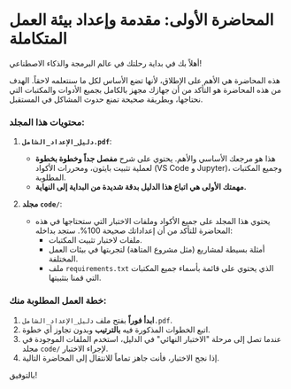 # المحاضرة الأولى: مقدمة وإعداد بيئة العمل المتكاملة

أهلاً بك في بداية رحلتك في عالم البرمجة والذكاء الاصطناعي!

هذه المحاضرة هي الأهم على الإطلاق، لأنها تضع الأساس لكل ما سنتعلمه لاحقاً. الهدف من هذه المحاضرة هو التأكد من أن جهازك مجهز بالكامل بجميع الأدوات والمكتبات التي نحتاجها، وبطريقة صحيحة تمنع حدوث المشاكل في المستقبل.

### محتويات هذا المجلد:

1.  **`دليل_الإعداد_الشامل.pdf`**:
    *   هذا هو مرجعك الأساسي والأهم. يحتوي على شرح **مفصل جداً وخطوة بخطوة** لعملية تثبيت بايثون، ومحررات الأكواد (VS Code و Jupyter)، وجميع المكتبات المطلوبة.
    *   **مهمتك الأولى هي اتباع هذا الدليل بدقة شديدة من البداية إلى النهاية.**

2.  **مجلد `code/`**:
    *   يحتوي هذا المجلد على جميع الأكواد وملفات الاختبار التي ستحتاجها في هذه المحاضرة للتأكد من أن إعداداتك صحيحة 100%. ستجد بداخله:
        *   ملفات لاختبار تثبيت المكتبات.
        *   أمثلة بسيطة لمشاريع (مثل مشروع المتاهة) لتجربتها في بيئات العمل المختلفة.
        *   ملف `requirements.txt` الذي يحتوي على قائمة بأسماء جميع المكتبات التي قمنا بتثبيتها.

### خطة العمل المطلوبة منك:

1.  **ابدأ فوراً** بفتح ملف `دليل_الإعداد_الشامل.pdf`.
2.  اتبع الخطوات المذكورة فيه **بالترتيب** وبدون تجاوز أي خطوة.
3.  عندما تصل إلى مرحلة "الاختبار النهائي" في الدليل، استخدم الملفات الموجودة في مجلد `code/` لإجراء الاختبار.
4.  إذا نجح الاختبار، فأنت جاهز تماماً للانتقال إلى المحاضرة التالية.

بالتوفيق!